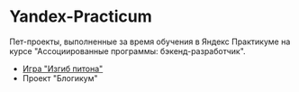# Yandex-Practicum
Пет-проекты, выполненные за время обучения в Яндекс Практикуме на курсе "Ассоциированные программы: бэкенд-разработчик".

- [Игра "Изгиб питона"](https://github.com/KTerminasov/the_snake)
- Проект "Блогикум"

